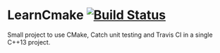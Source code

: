 # LearnCmake [![Build Status](https://travis-ci.org/LeBoucEtMistere/LearnCmake.svg?branch=master)](https://travis-ci.org/LeBoucEtMistere/LearnCmake)

Small project to use CMake, Catch unit testing and Travis CI in a single C++13 project.
